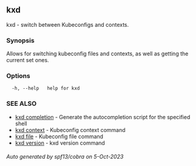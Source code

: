 ## kxd

kxd - switch between Kubeconfigs and contexts.

### Synopsis

Allows for switching kubeconfig files and contexts, as well as getting the current set ones.

### Options

```
  -h, --help   help for kxd
```

### SEE ALSO

* [kxd completion](kxd_completion.md)	 - Generate the autocompletion script for the specified shell
* [kxd context](kxd_context.md)	 - Kubeconfig context command
* [kxd file](kxd_file.md)	 - Kubeconfig file command
* [kxd version](kxd_version.md)	 - kxd version command

###### Auto generated by spf13/cobra on 5-Oct-2023
